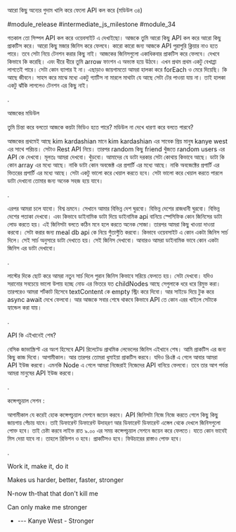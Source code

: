 আরো কিছু অন্যের গুদাম খালি করে ফেলো API কল করে (মডিউল ৩৪)

#module_release #intermediate_js_milestone #module_34

গতকাল তো সিম্পল API কল করে ওয়েবসাইট এ দেখাইছো। আজকে তুমি আরো কিছু API কল করে আরো কিছু প্রাকটিস করে। আরো কিছু মজার জিনিস করে ফেলবে। কারো কারো জন্য আজকে API পুরাপুরি ক্লিয়ার নাও হতে পারে। তবে সেটা নিয়ে টেনশন করার কিছু নাই। আজকের জিনিসগুলো একাধিকবার প্রাকটিস করে ফেলবে। দেখবে কিভাবে কি করেছি। এবং ধীরে ধীরে তুমি arrow ফাংশন এ অভ্যস্ত হয়ে উঠবে। এখন প্রথম প্রথম একটু বেখাপ্পা লাগতেই পারে। সেটা কোন ব্যাপার ই না। এছাড়াও জায়গামতো আমরা হালকা করে forEach ও মেরে দিয়েছি। কি আছে জীবনে। সাহস করে মাঝে মধ্যে একটু গ্যাটিস না মারলে মাথাটা যে আছে সেটা টের পাওয়া যায় না। তাই হালকা একটু ঝাঁকি লাগলেও টেনশন এর কিছু নাই।

.

আজকের মডিউল

তুমি চিন্তা করে বলতো আজকে কয়টা ভিডিও হতে পারে? মডিউল না দেখে ধারণা করে বলতে পারবে?

আজকের প্রথমেই আছে kim kardashian মানে kim kardashian এর সাবেক প্রিয় মানুষ kanye west এর সাথে পরিচয়। সেটাও Rest API নিয়ে। তারপর random কিছু friend খুঁজতে random users এর API কে দেখবো। মূলতঃ আমরা দেখবো। খুঁড়বো। আমাদের যে ডাটা দরকার সেটা কোথায় কিভাবে আছে। ডাটা কি কোন array এর মধ্যে আছে। নাকি ডাটা কোন অবজেক্ট এর প্রপার্টি এর মধ্যে আছে। নাকি অবজেক্টের প্রপার্টি এর ভিতরের প্রপার্টি এর মধ্যে আছে। সেটা একটু ভালো করে খেয়াল করতে হবে। সেটা ভালো করে খেয়াল করতে পারলে ডাটা দেখানো তোমার জন্য অনেক সহজ হয়ে যাবে।

.

এরপর আমরা চলে যাবো। বিশ্ব ভ্রমনে। সেখানে আমার বিভিন্ন দেশ ঘুরবো। বিভিন্ন দেশের রাজধানী ঘুরবো। বিভিন্ন দেশের পতাকা দেখবো। এবং কিভাবে ডাইনামিক ডাটা দিয়ে ডাইনামিক api বানিয়ে স্পেসিফিক কোন জিনিসের ডাটা লোড করতে হয়। এই জিনিসটা বলতে কঠিন মনে হলে করতে অনেক সোজা। তারপর আমরা কিছু খাওয়া দাওয়া করবো। সেটা করার জন্য meal db api কে নিয়ে গুঁতাগুঁতি করবো। কিভাবে ওয়েবসাইট এ কোন একটা জিনিস সার্চ দিলে। সেই সার্চ অনুসারে ডাটা দেখাতে হয়। সেই জিনিস দেখাবো। আবারও আমরা ডাইনামিক ভাবে কোন একটা জিনিস এর ডাটা দেখাবো।

.

লাস্টের দিকে ছোট করে আমরা নতুন সার্চ দিলে পুরান জিনিস কিভাবে সরিয়ে ফেলতে হয়। সেটা দেখবো। যদিও সরানোর সবচেয়ে ভালো উপায় হচ্ছে নোড এর ভিতরে যত childNodes আছে সেগুলাকে ধরে ধরে রিমুভ করা। তারপরেও আমরা শর্টকাট হিসেবে textContent কে empty স্ট্রিং করে দিবো। আর সাইডে দিয়ে টুক করে async await দেখে ফেলবো। আর আজকে সবার শেষে থাকবে কিভাবে API তে কোন এরর খাইলে সেটাকে হ্যান্ডেল করা যায়।

.

API কি এইখানেই শেষ?

বেসিক জাভাস্ক্রিপ্ট এর অংশ হিসেবে API রিলেটেড প্রাথমিক লেভেলের জিনিস এইখানে শেষ। আমি প্রাকটিস এর জন্য কিছু কাজ দিবো। আগামীকাল। আর তারপর তোমরা ধুমাইয়া প্রাকটিস করবে। যদিও রিএক্ট এ গেলে আবার আমরা API ইউজ করবো। এমনকি Node এ গেলে আমরা নিজেরাই নিজেদের API বানিয়ে ফেলবো। তবে তার আগ পর্যন্ত আমরা মানুষের API ইউজ করবো।

.

কন্সেপচুয়াল সেশন :

আগামীকাল যে করেই হোক কন্সেপচুয়াল সেশনে জয়েন করবে। API জিনিসটা নিজে নিজে করতে গেলে কিছু কিছু জায়গায় পেঁচায় যাবে। তাই ডিফারেন্ট ডিফারেন্ট উদাহরণ আর ডিফারেন্ট ডিফারেন্ট এঙ্গেল থেকে দেখলে জিনিসগুলো পোক্ত হবে। তাই চেষ্টা করবে লাইভ রাত ৯.০০ এর সময় কন্সেপচুয়াল সেশনে জয়েন করে ফেলতে। যাতে কোন ভাবেই মিস দেয়া যাবে না। তাহলে রিভিশন ও হবে। প্রাকটিসও হবে। ফিউচারের রাস্তাও পোক্ত হবে।

.

Work it, make it, do it

Makes us harder, better, faster, stronger

N-now th-that that don't kill me

Can only make me stronger

- --- Kanye West - Stronger